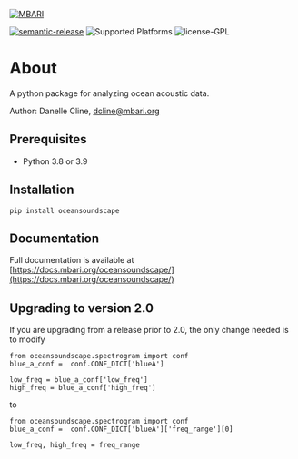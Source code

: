 [![MBARI](https://www.mbari.org/wp-content/uploads/2014/11/logo-mbari-3b.png)](http://www.mbari.org)

[![semantic-release](https://img.shields.io/badge/%20%20%F0%9F%93%A6%F0%9F%9A%80-semantic--release-e10079.svg)](https://github.com/semantic-release/semantic-release)
![Supported Platforms](https://img.shields.io/badge/Supported%20Platforms-Windows%20%7C%20macOS%20%7C%20Linux-green)
![license-GPL](https://img.shields.io/badge/license-GPL-blue)

# About

A python package for analyzing ocean acoustic data. 
 
Author: Danelle Cline, [dcline@mbari.org](mailto:dcline@mbari.org)

## Prerequisites
 
- Python 3.8 or 3.9
 
## Installation

```pip install oceansoundscape```

## Documentation

Full documentation is available at [https://docs.mbari.org/oceansoundscape/](https://docs.mbari.org/oceansoundscape/)

## Upgrading to version 2.0

If you are upgrading from a release prior to 2.0, the only change needed is to modify

```
from oceansoundscape.spectrogram import conf
blue_a_conf =  conf.CONF_DICT['blueA']

low_freq = blue_a_conf['low_freq']
high_freq = blue_a_conf['high_freq']
```

to 

```
from oceansoundscape.spectrogram import conf
blue_a_conf =  conf.CONF_DICT['blueA']['freq_range'][0]

low_freq, high_freq = freq_range
``` 
